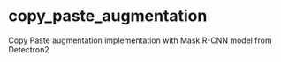 # copy_paste_augmentation
Copy Paste augmentation implementation with Mask R-CNN model from Detectron2
